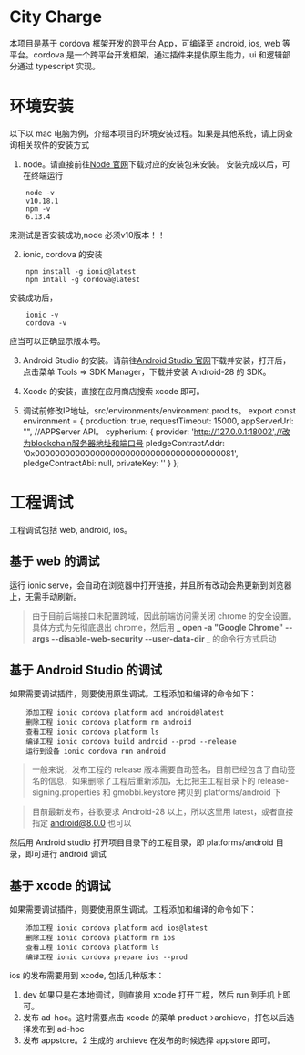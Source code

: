# City Charge

本项目是基于 cordova 框架开发的跨平台 App，可编译至 android, ios, web 等平台。cordova 是一个跨平台开发框架，通过插件来提供原生能力，ui 和逻辑部分通过 typescript 实现。

# 环境安装

以下以 mac 电脑为例，介绍本项目的环境安装过程。如果是其他系统，请上网查询相关软件的安装方式

1. node。请直接前往[Node 官网](https://nodejs.org/en/download/)下载对应的安装包来安装。
   安装完成以后，可在终端运行

```
	node -v
    v10.18.1
	npm -v
    6.13.4
```

来测试是否安装成功,node 必须v10版本！！

2. ionic, cordova 的安装

```
    npm install -g ionic@latest
    npm intall -g cordova@latest
```

安装成功后，

```
    ionic -v
    cordova -v
```

应当可以正确显示版本号。

3. Android Studio 的安装。请前往[Android Studio 官网](https://developer.android.com/studio/?&gclid=EAIaIQobChMI4Zegt8nj5QIVjamWCh38FQLjEAAYASAAEgL6Q_D_BwE)下载并安装，打开后，点击菜单 Tools => SDK Manager，下载并安装 Android-28 的 SDK。

4. Xcode 的安装，直接在应用商店搜索 xcode 即可。
5. 调试前修改IP地址，src/environments/environment.prod.ts。
export const environment = {
  production: true,
  requestTimeout: 15000,
  appServerUrl: "", //APPServer API。
  cypherium: {
    provider: 'http://127.0.0.1:18002',//改为blockchain服务器地址和端口号
    pledgeContractAddr: '0x0000000000000000000000000000000000000081',
    pledgeContractAbi: null,
    privateKey: ''
  }
};


# 工程调试

工程调试包括 web, android, ios。

## 基于 web 的调试

运行 ionic serve，会自动在浏览器中打开链接，并且所有改动会热更新到浏览器上，无需手动刷新。

> 由于目前后端接口未配置跨域，因此前端访问需关闭 chrome 的安全设置。具体方式为先彻底退出 chrome，然后用 **_ open -a "Google Chrome" --args --disable-web-security --user-data-dir _** 的命令行方式启动

## 基于 Android Studio 的调试

如果需要调试插件，则要使用原生调试。工程添加和编译的命令如下：

```
    添加工程 ionic cordova platform add android@latest
    删除工程 ionic cordova platform rm android
    查看工程 ionic cordova platform ls
    编译工程 ionic cordova build android --prod --release
    运行到设备 ionic cordova run android
```

> 一般来说，发布工程的 release 版本需要自动签名，目前已经包含了自动签名的信息，如果删除了工程后重新添加，无比把主工程目录下的 release-signing.properties 和 gmobbi.keystore 拷贝到 platforms/android 下

> 目前最新发布，谷歌要求 Android-28 以上，所以这里用 latest，或者直接指定 android@8.0.0 也可以

然后用 Android studio 打开项目目录下的工程目录，即 platforms/android 目录，即可进行 android 调试

## 基于 xcode 的调试

如果需要调试插件，则要使用原生调试。工程添加和编译的命令如下：

```
    添加工程 ionic cordova platform add ios@latest
    删除工程 ionic cordova platform rm ios
    查看工程 ionic cordova platform ls
    编译工程 ionic cordova prepare ios --prod
```

ios 的发布需要用到 xcode, 包括几种版本：

1. dev
   如果只是在本地调试，则直接用 xcode 打开工程，然后 run 到手机上即可。
2. 发布 ad-hoc。这时需要点击 xcode 的菜单 product->archieve，打包以后选择发布到 ad-hoc
3. 发布 appstore。2 生成的 archieve 在发布的时候选择 appstore 即可。
